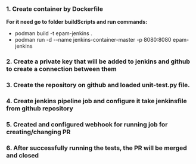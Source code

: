 ### 1. Create container by Dockerfile
**For it need go to folder buildScripts and run commands:**
- podman build -t epam-jenkins .
- podman run -d --name jenkins-container-master -p 8080:8080 epam-jenkins

### 2. Create a private key that will be added to jenkins and github to create a connection between them

### 3. Create the repository on github and loaded unit-test.py file. 

### 4. Create jenkins pipeline job and configure it take jenkinsfile from github repository

### 5. Created and configured webhook for running job for creating/changing PR

### 6. After successfully running the tests, the PR will be merged and closed



